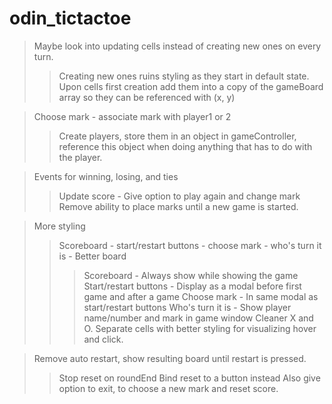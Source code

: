 # odin_tictactoe

> Maybe look into updating cells instead of creating new ones on every turn.
>> Creating new ones ruins styling as they start in default state.
>> Upon cells first creation add them into a copy of the gameBoard array so they can be referenced with (x, y)

> Choose mark - associate mark with player1 or 2
>> Create players, store them in an object in gameController, reference this object when doing anything that has to do with the player.

> Events for winning, losing, and ties
>> Update score - Give option to play again and change mark
>> Remove ability to place marks until a new game is started.

> More styling
>> Scoreboard - start/restart buttons - choose mark - who's turn it is - Better board
>>> Scoreboard - Always show while showing the game
>>> Start/restart buttons - Display as a modal before first game and after a game
>>> Choose mark - In same modal as start/restart buttons
>>> Who's turn it is - Show player name/number and mark in game window
>>> Cleaner X and O. Separate cells with better styling for visualizing hover and click. 

> Remove auto restart, show resulting board until restart is pressed.
>> Stop reset on roundEnd
>> Bind reset to a button instead
>> Also give option to exit, to choose a new mark and reset score.